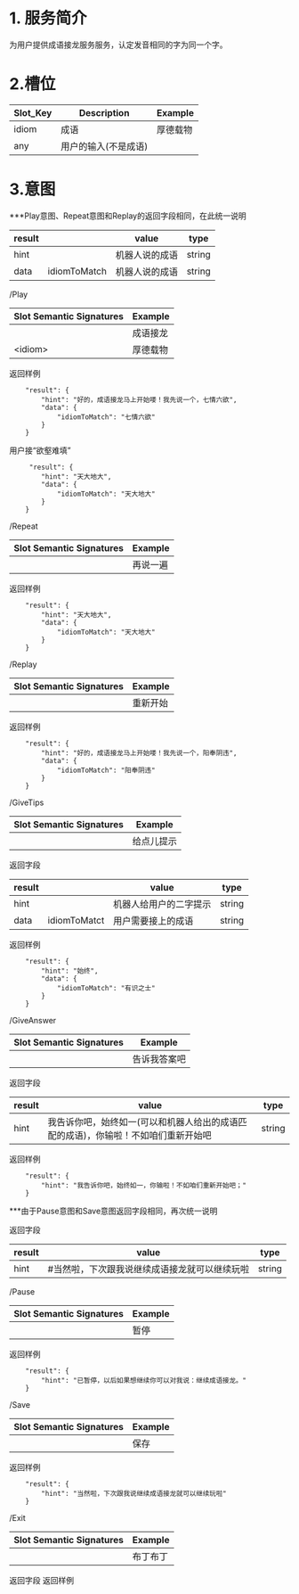 # 1. 服务简介

为用户提供成语接龙服务服务，认定发音相同的字为同一个字。

# 2.槽位

| **Slot\_Key** | **Description** | **Example** |
| --- | --- | --- |
| idiom | 成语 | 厚德载物 |
| any | 用户的输入\(不是成语\) |  |

# 3.意图

\*\*\*Play意图、Repeat意图和Replay的返回字段相同，在此统一说明

| **result** |  | **value** | **type** |
| --- | --- | --- | --- |
| hint |  | 机器人说的成语 | string |
| data | idiomToMatch | 机器人说的成语 | string |

\/Play

| **Slot Semantic Signatures** | **Example** |
| --- | --- |
|  | 成语接龙 |
| &lt;idiom&gt; | 厚德载物 |

返回样例

```
    "result": {
        "hint": "好的，成语接龙马上开始喽！我先说一个，七情六欲",
        "data": {
            "idiomToMatch": "七情六欲"
        }
    }
```

用户接“欲壑难填”

```
     "result": {
        "hint": "天大地大",
        "data": {
            "idiomToMatch": "天大地大"
        }
    }

```

\/Repeat

| **Slot Semantic Signatures** | **Example** |
| --- | --- |
|  | 再说一遍 |

返回样例

```
    "result": {
        "hint": "天大地大",
        "data": {
            "idiomToMatch": "天大地大"
        }
    }
```

\/Replay

| **Slot Semantic Signatures** | **Example** |
| --- | --- |
|  | 重新开始 |

返回样例

```
    "result": {
        "hint": "好的，成语接龙马上开始喽！我先说一个，阳奉阴违",
        "data": {
            "idiomToMatch": "阳奉阴违"
        }
    }
```

\/GiveTips

| **Slot Semantic Signatures** | **Example** |
| --- | --- |
|  | 给点儿提示 |

返回字段

| **result** |  | **value** | **type** |
| --- | --- | --- | --- |
| hint |  | 机器人给用户的二字提示 | string |
| data | idiomToMatct | 用户需要接上的成语 | string |

返回样例

```
    "result": {
        "hint": "始终",
        "data": {
            "idiomToMatch": "有识之士"
        }
    }
```

\/GiveAnswer

| **Slot Semantic Signatures** | **Example** |
| --- | --- |
|  | 告诉我答案吧 |

返回字段

| **result** | **value** | **type** |
| --- | --- | --- |
| hint | 我告诉你吧，始终如一\(可以和机器人给出的成语匹配的成语\)，你输啦！不如咱们重新开始吧 | string |

返回样例

```
    "result": {
        "hint": "我告诉你吧，始终如一，你输啦！不如咱们重新开始吧；"
    }
```

\*\*\*由于Pause意图和Save意图返回字段相同，再次统一说明

返回字段

| **result** | **value** | **type** |
| --- | --- | --- |
| hint | \#当然啦，下次跟我说继续成语接龙就可以继续玩啦 | string |

\/Pause

| **Slot Semantic Signatures** | **Example** |
| --- | --- |
|  | 暂停 |

返回样例

```
    "result": {
        "hint": "已暂停，以后如果想继续你可以对我说：继续成语接龙。"
    }
```

\/Save

| **Slot Semantic Signatures** | **Example** |
| --- | --- |
|  | 保存 |

返回样例

```
    "result": {
        "hint": "当然啦，下次跟我说继续成语接龙就可以继续玩啦"
    }
```

\/Exit

| **Slot Semantic Signatures** | **Example** |
| --- | --- |
|  | 布丁布丁 |

返回字段
返回样例


